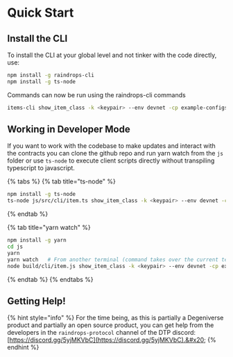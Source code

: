 # Quick Start

## Install the CLI

To install the CLI at your global level and not tinker with the code directly, use:

```bash
npm install -g raindrops-cli
npm install -g ts-node
```

Commands can now be run using the raindrops-cli commands

```bash
items-cli show_item_class -k <keypair> --env devnet -cp example-configs/itemClass.json
```

## Working in Developer Mode

If you want to work with the codebase to make updates and interact with the contracts you can clone the github repo and run yarn watch from the `js` folder or use `ts-node` to execute client scripts directly without transpiling typescript to javascript.

{% tabs %}
{% tab title="ts-node" %}
```bash
npm install -g ts-node
ts-node js/src/cli/item.ts show_item_class -k <keypair> --env devnet -cp js/example-configs/itemClass.json
```
{% endtab %}

{% tab title="yarn watch" %}
```bash
npm install -g yarn
cd js
yarn
yarn watch   # From another terminal (command takes over the current terminal)
node build/cli/item.js show_item_class -k <keypair> --env devnet -cp example-configs/itemClass.json
```
{% endtab %}
{% endtabs %}

## Getting Help!

{% hint style="info" %}
For the time being, as this is partially a Degeniverse product and partially an open source product, you can get help from the developers in the `raindrops-protocol` channel of the DTP discord: [https://discord.gg/5yjMKVbC](https://discord.gg/5yjMKVbC).&#x20;
{% endhint %}
